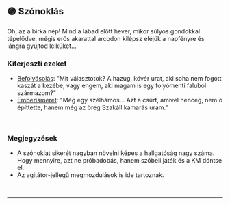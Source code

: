 ## 🟣 Szónoklás

Oh, az a birka nép! Mind a lábad előtt hever, mikor súlyos gondokkal tépelődve, mégis erős akarattal arcodon kilépsz eléjük a napfényre és lángra gyújtod lelküket...

### Kiterjeszti ezeket

- [Befolyásolás](../kepzettsegek.primer.altalanos/befolyasolas.md): "Mit választotok? A hazug, kövér urat, aki soha nem fogott kaszát a kezébe, vagy engem, aki magam is egy folyómenti faluból származom?"
- [Emberismeret](../kepzettsegek.primer.altalanos/emberismeret.md): "Még egy szélhámos... Azt a csűrt, amivel henceg, nem ő építtette, hanem még az öreg Szakáll kamarás uram."

<br />

### Megjegyzések

- A szónoklat sikerét nagyban növelni képes a hallgatóság nagy száma. Hogy mennyire, azt ne próbadobás, hanem szóbeli játék és a KM döntse el.
- Az agitátor-jellegű megmozdulások is ide tartoznak.

<br />

---
